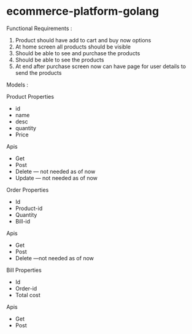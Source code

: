 # ecommerce-platform-golang

Functional Requirements :
1. Product should have add to cart and buy now  options
2. At home screen all products should be visible
3. Should be able to see and purchase the products
4. Should be able to see the products
5. At end after purchase screen now can have page for user details to send the products

Models :

Product
Properties
* id
* name
* desc
* quantity
* Price

Apis
* Get
* Post
* Delete — not needed as of now
* Update — not needed as of now

Order Properties
* Id
* Product-id
* Quantity
* Bill-id

Apis
* Get
* Post
* Delete —not needed as of now

Bill
Properties
* Id
* Order-id
* Total cost

Apis
* Get
* Post